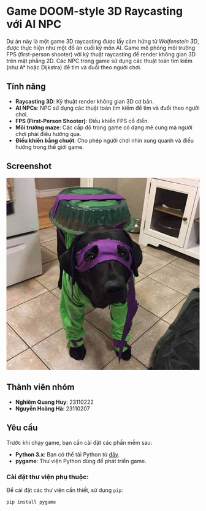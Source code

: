 # Game DOOM-style 3D Raycasting với AI NPC

Dự án này là một game 3D raycasting được lấy cảm hứng từ *Wolfenstein 3D*, được thực hiện như một đồ án cuối kỳ môn AI. Game mô phỏng môi trường FPS (first-person shooter) với kỹ thuật raycasting để render không gian 3D trên mặt phẳng 2D. Các NPC trong game sử dụng các thuật toán tìm kiếm (như A* hoặc Dijkstra) để tìm và đuổi theo người chơi.

## Tính năng
- **Raycasting 3D**: Kỹ thuật render không gian 3D cơ bản.
- **AI NPCs**: NPC sử dụng các thuật toán tìm kiếm để tìm và đuổi theo người chơi.
- **FPS (First-Person Shooter)**: Điều khiển FPS cổ điển.
- **Môi trường maze**: Các cấp độ trong game có dạng mê cung mà người chơi phải điều hướng qua.
- **Điều khiển bằng chuột**: Cho phép người chơi nhìn xung quanh và điều hướng trong thế giới game.

## Screenshot
![Game Screenshot](sreenshots.png)

## Thành viên nhóm
- **Nghiêm Quang Huy**: 23110222
- **Nguyễn Hoàng Hà**: 23110207

## Yêu cầu
Trước khi chạy game, bạn cần cài đặt các phần mềm sau:

- **Python 3.x**: Bạn có thể tải Python từ [đây](https://www.python.org/downloads/).
- **pygame**: Thư viện Python dùng để phát triển game.

### Cài đặt thư viện phụ thuộc:
Để cài đặt các thư viện cần thiết, sử dụng `pip`:
```bash
pip install pygame
